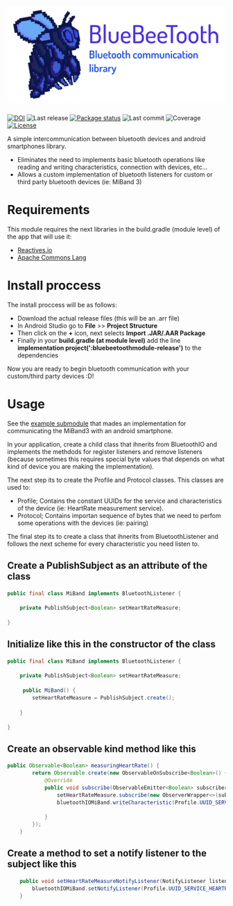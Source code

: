 <h1 align="center">
    <img src="resources/BlueBeeToothLogo.png">
</h1>

[![DOI](https://img.shields.io/badge/DOI-WIP-blueviolet)]()
![Last release](https://img.shields.io/badge/Last%20release-MiBandFlower-1a295d)
[![Package status](https://img.shields.io/badge/Package%20status-up%20to%20date!-blue)](https://pypi.org/project/pandas/)
![Last commit](https://img.shields.io/github/last-commit/AlfonsoBarragan/Techdeck)
![Coverage](https://img.shields.io/badge/Coverage-0%25-red)
[![License](https://img.shields.io/badge/License-GPL-brightgreen)](https://github.com/pandas-dev/pandas/blob/master/LICENSE)

A simple intercommunication between bluetooth devices and android smartphones library.

* Eliminates the need to implements basic bluetooth operations like reading and writing characteristics, connection with devices, etc...
* Allows a custom implementation of bluetooth listeners for custom or third party bluetooth devices (ie: MiBand 3)

# Requirements

This module requires the next libraries in the build.gradle (module level) of the app that will use it:

* [Reactives.io](http://reactivex.io/)
* [Apache Commons Lang](http://commons.apache.org/proper/commons-lang/)

# Install proccess

The install proccess will be as follows:

* Download the actual release files (this will be an .arr file)
* In Android Studio go to **File** >> **Project Structure**
* Then click on the **+** icon, next selects **Import .JAR/.AAR Package**
* Finally in your **build.gradle (at module level)** add the line **implementation project(':bluebeetoothmodule-release')** to the dependencies

Now you are ready to begin bluetooth communication with your custom/third party devices :D!

# Usage

See the [example submodule](https://github.com/AlfonsoBarragan/BlueBeeTooth/tree/master/BlueBeeTooth/bluebeetoothmodule/src/main/java/es/esi/techlab/bluebeetoothmodule) that mades an implementation for communicating the MiBand3 with an android smartphone.

In your application, create a child class that ihnerits from BluetoothIO and implements the methdods for register listeners and remove listeners (because sometimes this requires special byte values that depends on what kind of device you are making the implementation).

The next step its to create the Profile and Protocol classes. This classes are used to:

* Profile; Contains the constant UUIDs for the service and characteristics of the device (ie: HeartRate measurement service).
* Protocol; Contains importan sequence of bytes that we need to perfom some operations with the devices (ie: pairing)

The final step its to create a class that ihnerits from BluetoothListener and follows the next scheme for every characteristic you need listen to.

## Create a PublishSubject as an attribute of the class

```java
public final class MiBand implements BluetoothListener {

    private PublishSubject<Boolean> setHeartRateMeasure;

}

```

## Initialize like this in the constructor of the class

```java
public final class MiBand implements BluetoothListener {

    private PublishSubject<Boolean> setHeartRateMeasure;

     public MiBand() {
        setHeartRateMeasure = PublishSubject.create();

    }

}
```

## Create an observable kind method like this

```java
public Observable<Boolean> measuringHeartRate() {
        return Observable.create(new ObservableOnSubscribe<Boolean>() {
            @Override
            public void subscribe(ObservableEmitter<Boolean> subscriber) throws Exception {
                setHeartRateMeasure.subscribe(new ObserverWrapper<>(subscriber));
                bluetoothIOMiBand.writeCharacteristic(Profile.UUID_SERVICE_HEARTRATE, Profile.UUID_CHAR_HEARTRATE, Protocol.COMMAND_SET_PERIODIC_HR_MEASUREMENT_INTERVAL);

            }
        });
    }
```

## Create a method to set a notify listener to the subject like this

```java
    public void setHeartRateMeasureNotifyListener(NotifyListener listener) throws InterruptedException {
        bluetoothIOMiBand.setNotifyListener(Profile.UUID_SERVICE_HEARTRATE, Profile.UUID_CHAR_HEARTRATE, listener);
    }
```